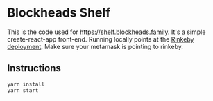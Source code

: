 # Blockheads Shelf

This is the code used for https://shelf.blockheads.family.  It's a simple create-react-app front-end.  Running locally points at the [Rinkeby deployment](https://rinkeby.etherscan.io/address/0x5562738f84fe3cbb242d83159905379eab180619).  Make sure your metamask is pointing to rinkeby.

## Instructions

```
yarn install
yarn start
```